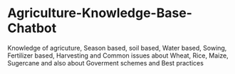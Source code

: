 # Agriculture-Knowledge-Base-Chatbot
Knowledge of agricuture, Season based, soil based, Water based, Sowing, Fertilizer based, Harvesting and Common issues about Wheat, Rice, Maize, Sugercane and also about Goverment schemes and Best practices
